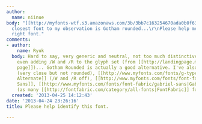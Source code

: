 ```yaml
---
author:
  name: niinue
body: "[[http://myfonts-wtf.s3.amazonaws.com/3b/3bb7c163254670ada0b0f632f75faa7c.43913.png]]\r\n\r\nThe
  closest font to my observation is Gotham rounded...\r\nPlease help me identify the
  right font."
comments:
- author:
    name: Ryuk
  body: Hard to say, very generic and neutral, not too much distinctive letters and
    even adding /W and /R to the glyph set (from [[http://landingpage.maxon.net|this
    page]])... Gotham Rounded is actually a good alternative. I've also found [[http://www.myfonts.com/fonts/synthview/novecento|Novecento]]
    (very close but not rounded), [[http://www.myfonts.com/fonts/g-type/houschka-alt-pro|Houschka
    Alternate]] (/W and /R off), [[http://www.myfonts.com/fonts/font-fabric/solomon-sans|Solomon
    Sans]], [[http://www.myfonts.com/fonts/font-fabric/gabriel-sans|Gabriel Sans]]
    (as many [[http://fontfabric.com/category/all-fonts|FontFabric]] fonts actually).
  created: '2013-04-25 14:12:43'
date: '2013-04-24 23:26:16'
title: Please help identify this font.

---
```

